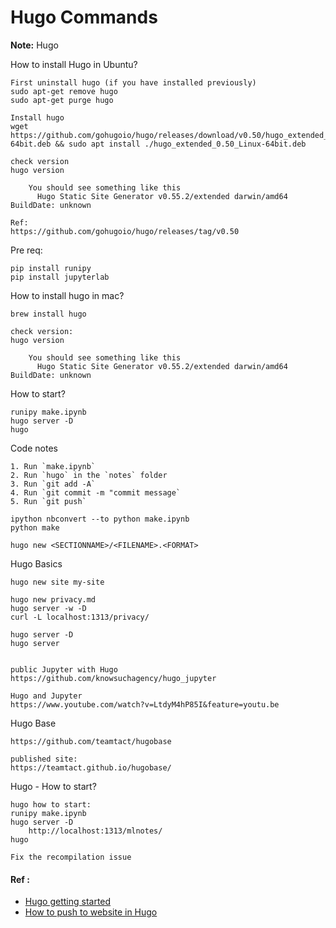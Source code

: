 # Hugo Commands

**Note:** Hugo


How to install Hugo in Ubuntu?
```
First uninstall hugo (if you have installed previously)
sudo apt-get remove hugo
sudo apt-get purge hugo

Install hugo
wget https://github.com/gohugoio/hugo/releases/download/v0.50/hugo_extended_0.50_Linux-64bit.deb && sudo apt install ./hugo_extended_0.50_Linux-64bit.deb

check version
hugo version

  	You should see something like this
	  Hugo Static Site Generator v0.55.2/extended darwin/amd64 BuildDate: unknown

Ref:
https://github.com/gohugoio/hugo/releases/tag/v0.50
```


Pre req:
```
pip install runipy
pip install jupyterlab
```

How to install hugo in mac?
```
brew install hugo

check version:
hugo version

  	You should see something like this
	  Hugo Static Site Generator v0.55.2/extended darwin/amd64 BuildDate: unknown
```



How to start?
```
runipy make.ipynb
hugo server -D
hugo
```

Code notes
```
1. Run `make.ipynb`
2. Run `hugo` in the `notes` folder
3. Run `git add -A`
4. Run `git commit -m "commit message`
5. Run `git push`

ipython nbconvert --to python make.ipynb
python make
```

```
hugo new <SECTIONNAME>/<FILENAME>.<FORMAT>
```


Hugo Basics
```
hugo new site my-site

hugo new privacy.md
hugo server -w -D
curl -L localhost:1313/privacy/

hugo server -D 
hugo server


public Jupyter with Hugo
https://github.com/knowsuchagency/hugo_jupyter

Hugo and Jupyter
https://www.youtube.com/watch?v=LtdyM4hP85I&feature=youtu.be
```


Hugo Base
```
https://github.com/teamtact/hugobase

published site:
https://teamtact.github.io/hugobase/
```

Hugo - How to start?
```
hugo how to start:
runipy make.ipynb
hugo server -D
	http://localhost:1313/mlnotes/
hugo

Fix the recompilation issue
```

#### Ref :

  * [Hugo getting started](https://gohugo.io/getting-started/quick-start/)
  * [How to push to website in Hugo](https://gohugo.io/hosting-and-deployment/hosting-on-github/)

